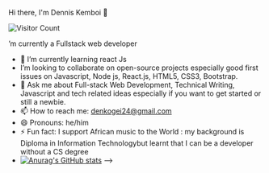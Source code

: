 Hi there, I'm Dennis Kemboi 🤝



  ![Visitor Count](https://profile-counter.glitch.me/{Developer-Dennis}/count.svg)

’m currently a Fullstack web  developer 
- 🌱 I’m currently learning react Js
- I’m looking to collaborate on open-source projects especially good first issues on Javascript, Node js, React.js, HTML5, CSS3, Bootstrap.
- 💬 Ask me about Full-stack Web Development, Technical Writing, Javascript and tech related ideas especially if you want to get started or still a newbie.
- 📫 How to reach me: denkogei24@gmail.com
- 😄 Pronouns: he/him
- ⚡ Fun fact: I support African music to the World : my background is Diploma in Information Technologybut learnt that I can be a developer without a CS degree
- [![Anurag's GitHub stats](https://github-readme-stats.vercel.app/api?Developer-Dennis=anuraghazra)](https://github.com/anuraghazra/github-readme-stats)
-->
